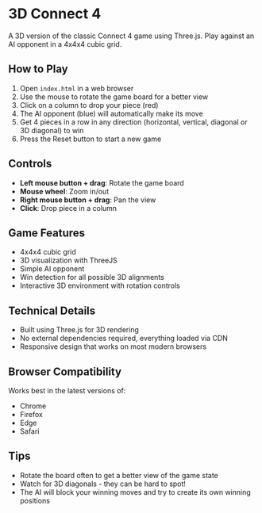# 3D Connect 4

A 3D version of the classic Connect 4 game using Three.js. Play against an AI opponent in a 4x4x4 cubic grid.

## How to Play

1. Open `index.html` in a web browser
2. Use the mouse to rotate the game board for a better view
3. Click on a column to drop your piece (red)
4. The AI opponent (blue) will automatically make its move
5. Get 4 pieces in a row in any direction (horizontal, vertical, diagonal or 3D diagonal) to win
6. Press the Reset button to start a new game

## Controls

- **Left mouse button + drag**: Rotate the game board
- **Mouse wheel**: Zoom in/out
- **Right mouse button + drag**: Pan the view
- **Click**: Drop piece in a column

## Game Features

- 4x4x4 cubic grid
- 3D visualization with ThreeJS
- Simple AI opponent
- Win detection for all possible 3D alignments
- Interactive 3D environment with rotation controls

## Technical Details

- Built using Three.js for 3D rendering
- No external dependencies required, everything loaded via CDN
- Responsive design that works on most modern browsers

## Browser Compatibility

Works best in the latest versions of:
- Chrome
- Firefox
- Edge
- Safari

## Tips

- Rotate the board often to get a better view of the game state
- Watch for 3D diagonals - they can be hard to spot!
- The AI will block your winning moves and try to create its own winning positions 